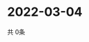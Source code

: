 # 2022-03-04
  共 0条

  <!-- BEGIN -->
  <!-- 最后更新时间Fri Mar 04 2022 00:29:34 GMT+0000 (Coordinated Universal Time) -->
  
  <!-- END -->
  
  